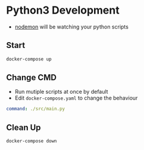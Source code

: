 # Python3 Development

-   [nodemon](https://www.npmjs.com/package/nodemon) will be watching your python scripts

## Start

```bash
docker-compose up
```

## Change CMD

-   Run mutiple scripts at once by default
-   Edit `docker-compose.yaml` to change the behaviour

```yaml
command: ./src/main.py
```

## Clean Up

```bash
docker-compose down
```
